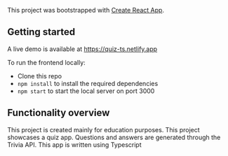 This project was bootstrapped with [Create React App](https://github.com/facebook/create-react-app).

## Getting started

A live demo is available at https://quiz-ts.netlify.app

To run the frontend locally:

- Clone this repo
- `npm install` to install the required dependencies
- `npm start` to start the local server on port 3000

## Functionality overview

This project is created mainly for education purposes. This project showcases a quiz app. Questions and answers are generated through the Trivia API. This app is written using Typescript

